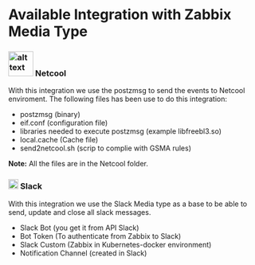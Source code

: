 # Available Integration with Zabbix Media Type

### <img src="https://www.orb-data.com/wp-content/uploads/2019/01/netcool.png" alt="alt text" width="50" height="50">  Netcool

With this integration we use the postzmsg to send the events to Netcool enviroment. The following files has been use to do this integration:

- postzmsg (binary)
- eif.conf (configuration file)
- libraries needed to execute postzmsg (example libfreebl3.so)
- local.cache (Cache file)
- send2netcool.sh (scrip to complie with GSMA rules)

**Note:** All the files are in the Netcool folder.

### <img src="https://user-images.githubusercontent.com/4998725/51313627-50fc6400-1a4e-11e9-8cbe-7c40cc0bfe67.jpg" alt="alt text" width="20" height="20">  Slack

With this integration we use the Slack Media type as a base to be able to send, update and close all slack messages.

- Slack Bot (you get it from API Slack)
- Bot Token (To authenticate from Zabbix to Slack)
- Slack Custom (Zabbix in Kubernetes-docker environment)
- Notification Channel (created in Slack)

